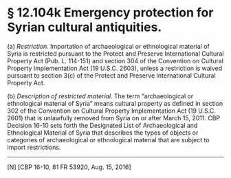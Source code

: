 # § 12.104k   Emergency protection for Syrian cultural antiquities.

(a) *Restriction.* Importation of archaeological or ethnological material of Syria is restricted pursuant to the Protect and Preserve International Cultural Property Act (Pub. L. 114-151) and section 304 of the Convention on Cultural Property Implementation Act (19 U.S.C. 2603), unless a restriction is waived pursuant to section 3(c) of the Protect and Preserve International Cultural Property Act.


(b) *Description of restricted material.* The term “archaeological or ethnological material of Syria” means cultural property as defined in section 302 of the Convention on Cultural Property Implementation Act (19 U.S.C. 2601) that is unlawfully removed from Syria on or after March 15, 2011. CBP Decision 16-10 sets forth the Designated List of Archaeological and Ethnological Material of Syria that describes the types of objects or categories of archaeological or ethnological material that are subject to import restrictions.



---

[N] [CBP 16-10, 81 FR 53920, Aug. 15, 2016]




